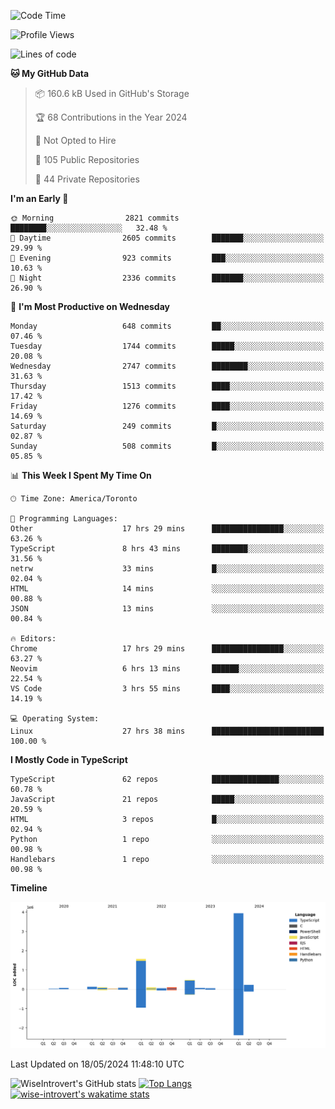 <!--START_SECTION:waka-->
![Code Time](http://img.shields.io/badge/Code%20Time-1%2C572%20hrs%2011%20mins-blue)

![Profile Views](http://img.shields.io/badge/Profile%20Views-40-blue)

![Lines of code](https://img.shields.io/badge/From%20Hello%20World%20I%27ve%20Written-6.9%20million%20lines%20of%20code-blue)

**🐱 My GitHub Data** 

> 📦 160.6 kB Used in GitHub's Storage 
 > 
> 🏆 68 Contributions in the Year 2024
 > 
> 🚫 Not Opted to Hire
 > 
> 📜 105 Public Repositories 
 > 
> 🔑 44 Private Repositories 
 > 
**I'm an Early 🐤** 

```text
🌞 Morning                2821 commits        ████████░░░░░░░░░░░░░░░░░   32.48 % 
🌆 Daytime                2605 commits        ███████░░░░░░░░░░░░░░░░░░   29.99 % 
🌃 Evening                923 commits         ███░░░░░░░░░░░░░░░░░░░░░░   10.63 % 
🌙 Night                  2336 commits        ███████░░░░░░░░░░░░░░░░░░   26.90 % 
```
📅 **I'm Most Productive on Wednesday** 

```text
Monday                   648 commits         ██░░░░░░░░░░░░░░░░░░░░░░░   07.46 % 
Tuesday                  1744 commits        █████░░░░░░░░░░░░░░░░░░░░   20.08 % 
Wednesday                2747 commits        ████████░░░░░░░░░░░░░░░░░   31.63 % 
Thursday                 1513 commits        ████░░░░░░░░░░░░░░░░░░░░░   17.42 % 
Friday                   1276 commits        ████░░░░░░░░░░░░░░░░░░░░░   14.69 % 
Saturday                 249 commits         █░░░░░░░░░░░░░░░░░░░░░░░░   02.87 % 
Sunday                   508 commits         █░░░░░░░░░░░░░░░░░░░░░░░░   05.85 % 
```


📊 **This Week I Spent My Time On** 

```text
🕑︎ Time Zone: America/Toronto

💬 Programming Languages: 
Other                    17 hrs 29 mins      ████████████████░░░░░░░░░   63.26 % 
TypeScript               8 hrs 43 mins       ████████░░░░░░░░░░░░░░░░░   31.56 % 
netrw                    33 mins             █░░░░░░░░░░░░░░░░░░░░░░░░   02.04 % 
HTML                     14 mins             ░░░░░░░░░░░░░░░░░░░░░░░░░   00.88 % 
JSON                     13 mins             ░░░░░░░░░░░░░░░░░░░░░░░░░   00.84 % 

🔥 Editors: 
Chrome                   17 hrs 29 mins      ████████████████░░░░░░░░░   63.27 % 
Neovim                   6 hrs 13 mins       ██████░░░░░░░░░░░░░░░░░░░   22.54 % 
VS Code                  3 hrs 55 mins       ████░░░░░░░░░░░░░░░░░░░░░   14.19 % 

💻 Operating System: 
Linux                    27 hrs 38 mins      █████████████████████████   100.00 % 
```

**I Mostly Code in TypeScript** 

```text
TypeScript               62 repos            ███████████████░░░░░░░░░░   60.78 % 
JavaScript               21 repos            █████░░░░░░░░░░░░░░░░░░░░   20.59 % 
HTML                     3 repos             █░░░░░░░░░░░░░░░░░░░░░░░░   02.94 % 
Python                   1 repo              ░░░░░░░░░░░░░░░░░░░░░░░░░   00.98 % 
Handlebars               1 repo              ░░░░░░░░░░░░░░░░░░░░░░░░░   00.98 % 
```



**Timeline**

![Lines of Code chart](https://raw.githubusercontent.com/wise-introvert/wise-introvert/master/assets/bar_graph.png)


 Last Updated on 18/05/2024 11:48:10 UTC
<!--END_SECTION:waka-->

![WiseIntrovert's GitHub stats](https://github-readme-stats.vercel.app/api?username=wise-introvert&count_private=true&show_icons=true)
[![Top Langs](https://github-readme-stats.vercel.app/api/top-langs/?username=wise-introvert&langs_count=10)](https://github.com/anuraghazra/github-readme-stats)
[![wise-introvert's wakatime stats](https://github-readme-stats.vercel.app/api/wakatime?username=wiseintrovert)](https://github.com/anuraghazra/github-readme-stats)
